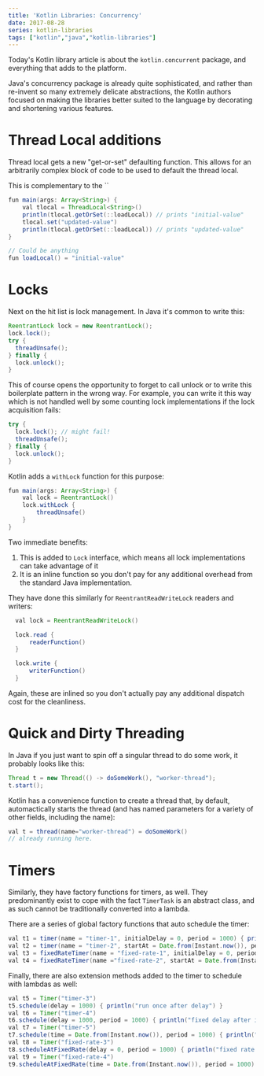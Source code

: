 ```yaml
---
title: 'Kotlin Libraries: Concurrency'
date: 2017-08-28
series: kotlin-libraries
tags: ["kotlin","java","kotlin-libraries"]
---
```


Today's Kotlin library article is about the `kotlin.concurrent` package, and everything that adds to the platform.

Java's concurrency package is already quite sophisticated, and rather than re-invent so many extremely delicate abstractions, the Kotlin authors focused on making the libraries better suited to the language by decorating and shortening various features.

# Thread Local additions

Thread local gets a new "get-or-set" defaulting function. This allows for an arbitrarily complex block of code to be used to default the thread local.

This is complementary to the ``
```java
fun main(args: Array<String>) {
    val tlocal = ThreadLocal<String>()
    println(tlocal.getOrSet(::loadLocal)) // prints "initial-value"
    tlocal.set("updated-value")
    println(tlocal.getOrSet(::loadLocal)) // prints "updated-value"
}

// Could be anything
fun loadLocal() = "initial-value"
```

# Locks

Next on the hit list is lock management. In Java it's common to write this:

```java
ReentrantLock lock = new ReentrantLock();
lock.lock();
try {
  threadUnsafe();
} finally {
  lock.unlock();
}
```

This of course opens the opportunity to forget to call unlock or to write this boilerplate pattern in the wrong way. For example, you can write it this way which is not handled well by some counting lock implementations if the lock acquisition fails:

```java
try {
  lock.lock(); // might fail!
  threadUnsafe();
} finally {
  lock.unlock();
}
```

Kotlin adds a `withLock` function for this purpose:

```java
fun main(args: Array<String>) {
    val lock = ReentrantLock()
    lock.withLock {
        threadUnsafe()
    }
}
```

Two immediate benefits:

1. This is added to `Lock` interface, which means all lock implementations can take advantage of it
1. It is an inline function so you don't pay for any additional overhead from the standard Java implementation.

They have done this similarly for `ReentrantReadWriteLock` readers and writers:

```java
  val lock = ReentrantReadWriteLock()

  lock.read {
      readerFunction()
  }

  lock.write {
      writerFunction()
  }
```

Again, these are inlined so you don't actually pay any additional dispatch cost for the cleanliness.

# Quick and Dirty Threading

In Java if you just want to spin off a singular thread to do some work, it probably looks like this:

```java
Thread t = new Thread(() -> doSomeWork(), "worker-thread");
t.start();
```

Kotlin has a convenience function to create a thread that, by default, automactically starts the thread (and has named parameters for a variety of other fields, including the name):

```java
val t = thread(name="worker-thread") = doSomeWork()
// already running here.
```

# Timers

Similarly, they have factory functions for timers, as well. They predominantly exist to cope with the fact `TimerTask` is an abstract class, and as such cannot be traditionally converted into a lambda.

There are a series of global factory functions that auto schedule the timer:

```java
val t1 = timer(name = "timer-1", initialDelay = 0, period = 1000) { println("fixed delay after initial delay") }
val t2 = timer(name = "timer-2", startAt = Date.from(Instant.now()), period = 1000) { println("fixed delay after initial start time") }
val t3 = fixedRateTimer(name = "fixed-rate-1", initialDelay = 0, period = 1000) { println("fixed rate after initial delay") }
val t4 = fixedRateTimer(name ="fixed-rate-2", startAt = Date.from(Instant.now()), period = 1000) { println("fixed rate after initial delay") }
```

Finally, there are also extension methods added to the timer to schedule with lambdas as well:

```java
val t5 = Timer("timer-3")
t5.schedule(delay = 1000) { println("run once after delay") }
val t6 = Timer("timer-4")
t6.schedule(delay = 1000, period = 1000) { println("fixed delay after initial delay") }
val t7 = Timer("timer-5")
t7.schedule(time = Date.from(Instant.now()), period = 1000) { println("fixed delay after initial start time") }
val t8 = Timer("fixed-rate-3")
t8.scheduleAtFixedRate(delay = 0, period = 1000) { println("fixed rate after initial delay") }
val t9 = Timer("fixed-rate-4")
t9.scheduleAtFixedRate(time = Date.from(Instant.now()), period = 1000) { println("fixed rate after initial start time") }
```
